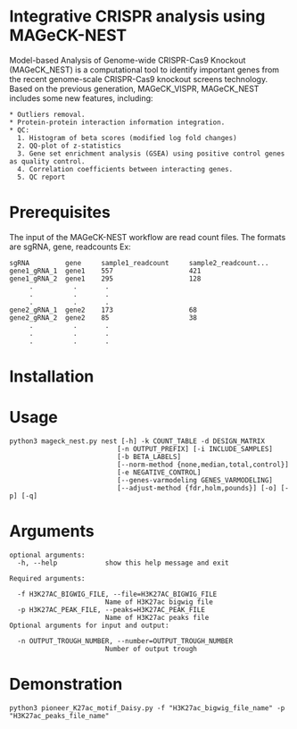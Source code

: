 Integrative CRISPR analysis using MAGeCK-NEST
====================================================================================
Model-based Analysis of Genome-wide CRISPR-Cas9 Knockout (MAGeCK_NEST) is a computational tool to identify important genes from the recent genome-scale CRISPR-Cas9 knockout screens technology. Based on the previous generation, MAGeCK_VISPR, MAGeCK_NEST includes some new features, including:
```
* Outliers removal.
* Protein-protein interaction information integration.
* QC:
  1. Histogram of beta scores (modified log fold changes)
  2. QQ-plot of z-statistics
  3. Gene set enrichment analysis (GSEA) using positive control genes as quality control.
  4. Correlation coefficients between interacting genes.
  5. QC report
```

# Prerequisites #
The input of the MAGeCK-NEST workflow are read count files. The formats are sgRNA, gene, readcounts
Ex: 
```
sgRNA         gene     sample1_readcount     sample2_readcount...
gene1_gRNA_1  gene1    557                   421
gene1_gRNA_2  gene1    295                   128
     .          .       .
     .          .       .
     .          .       .
gene2_gRNA_1  gene2    173                   68
gene2_gRNA_2  gene2    85                    38
     .          .       .
     .          .       .
     .          .       .
```
# Installation #

# Usage #

```
python3 mageck_nest.py nest [-h] -k COUNT_TABLE -d DESIGN_MATRIX
                           [-n OUTPUT_PREFIX] [-i INCLUDE_SAMPLES]
                           [-b BETA_LABELS]
                           [--norm-method {none,median,total,control}]
                           [-e NEGATIVE_CONTROL]
                           [--genes-varmodeling GENES_VARMODELING]
                           [--adjust-method {fdr,holm,pounds}] [-o] [-p] [-q]
```

# Arguments #
```
optional arguments:
  -h, --help            show this help message and exit

Required arguments:

  -f H3K27AC_BIGWIG_FILE, --file=H3K27AC_BIGWIG_FILE
                        Name of H3K27ac bigwig file
  -p H3K27AC_PEAK_FILE, --peaks=H3K27AC_PEAK_FILE
                        Name of H3K27ac peaks file
Optional arguments for input and output:

  -n OUTPUT_TROUGH_NUMBER, --number=OUTPUT_TROUGH_NUMBER
                        Number of output trough
```
 
# Demonstration #

```
python3 pioneer_K27ac_motif_Daisy.py -f "H3K27ac_bigwig_file_name" -p "H3K27ac_peaks_file_name"
```
